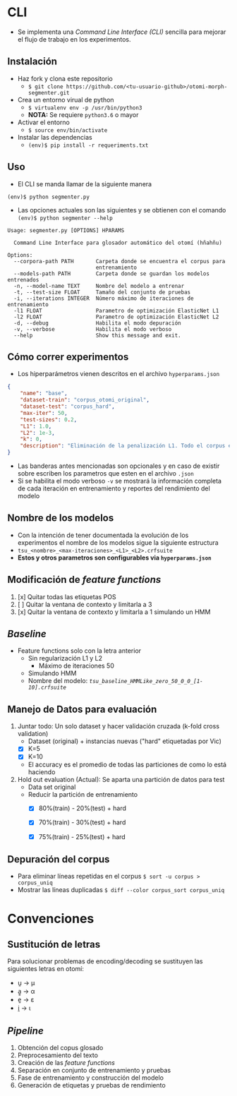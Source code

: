 # CLI

* Se implementa una *Command Line Interface (CLI)* sencilla para mejorar el
flujo de trabajo en los experimentos.

## Instalación
* Haz fork y clona este repositorio
	* `$ git clone https://github.com/<tu-usuario-github>/otomi-morph-segmenter.git`
* Crea un entorno virual de python
	* `$ virtualenv env -p /usr/bin/python3`
	* **NOTA:** Se requiere `python3.6` o mayor
* Activar el entorno
	* `$ source env/bin/activate`
* Instalar las dependencias
	*	`(env)$ pip install -r requeriments.txt`

## Uso

* El CLI se manda llamar de la siguiente manera

```
(env)$ python segmenter.py
```

* Las opciones actuales son las siguientes y se obtienen con el comando
`(env)$ python segmenter --help`

```
Usage: segmenter.py [OPTIONS] HPARAMS

  Command Line Interface para glosador automático del otomí (hñahñu)

Options:
  --corpora-path PATH       Carpeta donde se encuentra el corpus para
                            entrenamiento
  --models-path PATH        Carpeta donde se guardan los modelos entrenados
  -n, --model-name TEXT     Nombre del modelo a entrenar
  -t, --test-size FLOAT     Tamaño del conjunto de pruebas
  -i, --iterations INTEGER  Número máximo de iteraciones de entrenamiento
  -l1 FLOAT                 Parametro de optimización ElasticNet L1
  -l2 FLOAT                 Parametro de optimización ElasticNet L2
  -d, --debug               Habilita el modo depuración
  -v, --verbose             Habilita el modo verboso
  --help                    Show this message and exit.
```

## Cómo correr experimentos

* Los hiperparámetros vienen descritos en el archivo `hyperparams.json`

```json
{
    "name": "base",
    "dataset-train": "corpus_otomi_original",
    "dataset-test": "corpus_hard",
    "max-iter": 50,
    "test-sizes": 0.2,
    "L1": 1.0,
    "L2": 1e-3,
    "k": 0,
    "description": "Eliminación de la penalización L1. Todo el corpus es de entrenamiento teniendo un corpus solo para evaluación"
}
```
* Las banderas antes mencionadas son opcionales y en caso de existir sobre
escriben los parametros que esten en el archivo `.json`
* Si se habilita el modo verboso `-v` se mostrará la información completa de
cada iteración en entrenamiento y reportes del rendimiento del modelo

## Nombre de los modelos

* Con la intención de tener documentada la evolución de los experimentos el
nombre de los modelos sigue la siguiente estructura
* `tsu_<nombre>_<max-iteraciones>_<L1>_<L2>.crfsuite`
* **Estos y otros parametros son configurables via `hyperparams.json`**


## Modificación de *feature functions*

1. [x] Quitar todas las etiquetas POS
2. [ ] Quitar la ventana de contexto y limitarla a 3
3. [x] Quitar la ventana de contexto y limitarla a 1 simulando un HMM

## *Baseline*

* Feature functions solo con la letra anterior
  * Sin regularización L1 y L2
	* Máximo de iteraciones 50
  * Simulando HMM
  * Nombre del modelo: *`tsu_baseline_HMMLike_zero_50_0_0_[1-10].crfsuite`*


## Manejo de Datos para evaluación

1. Juntar todo: Un solo dataset y hacer validación cruzada (k-fold cross validation)
	* Dataset (original) + instancias nuevas ("hard" etiquetadas por Vic)
	* [x] K=5
	* [x] K=10
	* El accuracy es el promedio de todas las particiones de como lo está haciendo
2. Hold out evaluation (Actual): Se aparta una partición de datos para test
	* Data set original
	* Reducir la partición de entrenamiento
		* [x] 80%(train) - 20%(test) + hard
		* [x] 70%(train) - 30%(test) + hard
		* [x] 75%(train) - 25%(test) + hard


## Depuración del corpus

* Para eliminar líneas repetidas en el corpus `$ sort -u corpus > corpus_uniq`
* Mostrar las líneas duplicadas `$ diff --color corpus_sort corpus_uniq`

# Convenciones

## Sustitución de letras

Para solucionar problemas de encoding/decoding se sustituyen las siguientes
letras en otomí:

* u̱ -> μ
* a̱̱ -> α
* e̱ -> ε
* i̱ -> ι

## *Pipeline*

1. Obtención del copus glosado
2. Preprocesamiento del texto
3. Creación de las *feature functions*
4. Separación en conjunto de entrenamiento y pruebas
5. Fase de entrenamiento y construcción del modelo
6. Generación de etiquetas y pruebas de rendimiento
